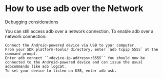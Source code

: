 # How to use adb over the Network
Debugging considerations

You can still access adb over a network connection. To enable adb over a network connection:

    Connect the Android-powered device via USB to your computer.
    From your SDK platform-tools/ directory, enter `adb tcpip 5555` at the command prompt.
    Enter adb connect ``<device-ip-address>:5555`` You should now be connected to the Android-powered device and can issue the usual adbcommands like adb logcat.
    To set your device to listen on USB, enter adb usb.
